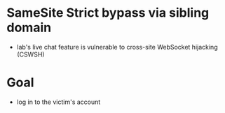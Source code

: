 # SameSite Strict bypass via sibling domain
- lab's live chat feature is vulnerable to cross-site WebSocket hijacking (CSWSH)
# Goal
- log in to the victim's account
